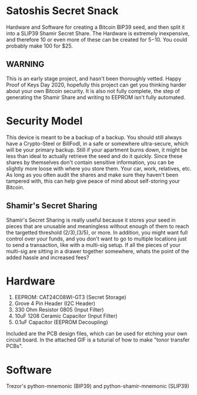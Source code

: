 # Satoshis Secret Snack
Hardware and Software for creating a Bitcoin BIP39 seed, and then split it into a SLIP39 Shamir Secret Share. The Hardware is extremely inexpensive, and therefore 10 or even more of these can be created for $5-$10. You could probably make 100 for $25. 

## WARNING
This is an early stage project, and hasn't been thoroughly vetted. Happy Proof of Keys Day 2020, hopefully this project can get you thinking harder about your own Bitcoin security. It is also not fully complete, the step of generating the Shamir Share and writing to EEPROM isn't fully automated.

# Security Model
This device is meant to be a backup of a backup. You should still always have a Crypto-Steel or BillFodl, in a safe or somewhere ultra-secure, which will be your primary backup. Still if your apartment burns down, it might be less than ideal to actually retrieve the seed and do it quickly. Since these shares by themselves don't contain sensitive information, you can be slightly more loose with where you store them. Your car, work, relatives, etc. As long as you often audit the shares and make sure they haven't been tampered with, this can help give peace of mind about self-storing your Bitcoin.

## Shamir's Secret Sharing
Shamir's Secret Sharing is really useful because it stores your seed in pieces that are unusable and meaningless without enough of them to reach the targetted threshold (2/3),(3/5), or more. In addition, you might want full control over your funds, and you don't want to go to multiple locations just to send a transaction, like with a multi-sig setup. If all the pieces of your multi-sig are sitting in a drawer together somewhere, whats the point of the added hassle and increased fees?

# Hardware
1. EEPROM: CAT24C08WI-GT3 (Secret Storage)
1. Grove 4 Pin Header (I2C Header)
1. 330 Ohm Resistor 0805 (Input Filter)
1. 10uF 1208 Ceramic Capacitor (Input Filter)
1. 0.1uF Capacitor (EEPROM Decoupling)

Included are the PCB design files, which can be used for etching your own circuit board. In the attached GIF is a tuturial of how to make "tonor transfer PCBs".

# Software
Trezor's python-mnemonic (BIP39) and python-shamir-mnemonic (SLIP39)
